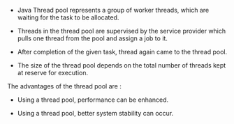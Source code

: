 -   Java Thread pool represents a group of worker threads, which are
waiting for the task to be allocated.

-   Threads in the thread pool are supervised by the service provider
which pulls one thread from the pool and assign a job to it.

-   After completion of the given task, thread again came to the thread
pool.

-   The size of the thread pool depends on the total number of threads
kept at reserve for execution.

The advantages of the thread pool are :

-   Using a thread pool, performance can be enhanced.

-   Using a thread pool, better system stability can occur.